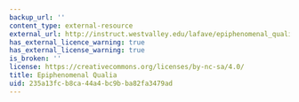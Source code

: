 ```yaml
---
backup_url: ''
content_type: external-resource
external_url: http://instruct.westvalley.edu/lafave/epiphenomenal_qualia.html
has_external_licence_warning: true
has_external_license_warning: true
is_broken: ''
license: https://creativecommons.org/licenses/by-nc-sa/4.0/
title: Epiphenomenal Qualia
uid: 235a13fc-b8ca-44a4-bc9b-ba82fa3479ad
---
```

